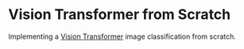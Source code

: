 # **Vision Transformer from Scratch**

Implementing a [Vision Transformer](https://arxiv.org/abs/2010.11929v2) image classification from scratch.
